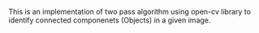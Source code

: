 This is an implementation of two pass algorithm using open-cv library to identify connected componenets (Objects) in a given image.
